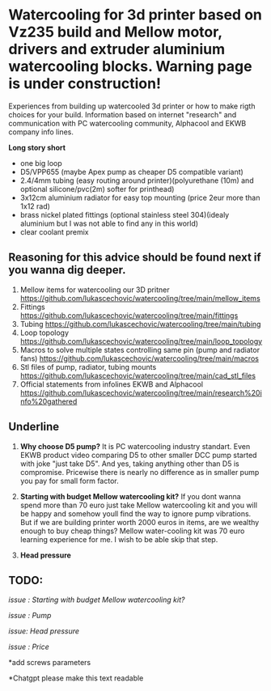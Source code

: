 # Watercooling for 3d printer based on Vz235 build and Mellow motor, drivers and extruder aluminium watercooling blocks. Warning page is under construction!

Experiences from building up watercooled 3d printer or how to make rigth choices for your build. Information based on internet "research" and communication with PC watercooling community, Alphacool and EKWB company info lines.

**Long story short** 

- one big loop
- D5/VPP655 (maybe Apex pump as cheaper D5 compatible variant)
- 2.4/4mm tubing (easy routing around printer)(polyurethane (10m) and optional silicone/pvc(2m) softer for printhead)
- 3x12cm aluminium radiator for easy top mounting (price 2eur more than 1x12 rad)
- brass nickel plated fittings (optional stainless steel 304)(idealy aluminium but I was not able to find any in this world) 
- clear coolant premix

##  Reasoning for this advice should be found next if you wanna dig deeper.

1. Mellow items for watercooling our 3D pritner https://github.com/lukascechovic/watercooling/tree/main/mellow_items
2. Fittings https://github.com/lukascechovic/watercooling/tree/main/fittings
3. Tubing https://github.com/lukascechovic/watercooling/tree/main/tubing
4. Loop topology https://github.com/lukascechovic/watercooling/tree/main/loop_topology
5. Macros to solve multiple states controlling same pin (pump and radiator fans) https://github.com/lukascechovic/watercooling/tree/main/macros
6. Stl files of pump, radiator, tubing mounts https://github.com/lukascechovic/watercooling/tree/main/cad_stl_files
7. Official statements from infolines EKWB and Alphacool https://github.com/lukascechovic/watercooling/tree/main/research%20info%20gathered

## Underline

1. **Why choose D5 pump?** It is PC watercooling industry standart. Even EKWB product video comparing D5 to other smaller DCC pump started with joke "just take D5". And yes, taking anything other than D5 is compromise. Pricewise there is nearly no difference as in smaller pump you pay for small form factor.

2. **Starting with budget Mellow watercooling kit?** If you dont wanna spend more than 70 euro just take Mellow watercooling kit and you will be happy and somehow youll find the way to ignore pump vibrations. But if we are building printer worth 2000 euros in items, are we wealthy enough to buy cheap things? Mellow water-cooling kit was 70 euro learning experience for me. I wish to be able skip that step.

3. **Head pressure**


## TODO:

*issue : Starting with budget Mellow watercooling kit?*

*issue : Pump*

*issue: Head pressure*

*issue : Price*

*add screws parameters

*Chatgpt please make this text readable


